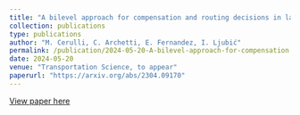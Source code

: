 ```yaml
---
title: "A bilevel approach for compensation and routing decisions in last-mile delivery"
collection: publications
type: publications
author: "M. Cerulli, C. Archetti, E. Fernandez, I. Ljubić"
permalink: /publication/2024-05-20-A-bilevel-approach-for-compensation
date: 2024-05-20
venue: "Transportation Science, to appear"
paperurl: "https://arxiv.org/abs/2304.09170"
---
```


[View paper here](https://arxiv.org/abs/2304.09170)
